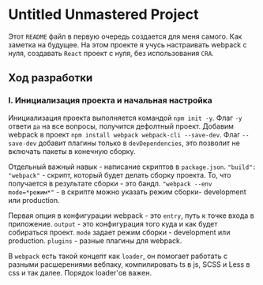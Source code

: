 # Untitled Unmastered Project

Этот `README` файл в первую очередь создается для меня самого. Как заметка на будущее.
На этом проекте я учусь настраивать webpack с нуля, создавать `React` проект с нуля, без использования `CRA`.

## Ход разработки

### I. Инициализация проекта и начальная настройка

Инициализация проекта выполняется командой `npm init -y`. Флаг `-y` ответи `да` на все вопросы, получится дефолтный проект.
Добавим webpack в проект `npm install webpack webpack-cli --save-dev`. Флаг `--save-dev` добавит плагины только в `devDependencies`, это позволит не включать пакеты в конечную сборку.

Отдельный важный навык - написание скриптов в `package.json`.
`"build": "webpack"` - скрипт, который будет делать сборку проекта. То, что получается в результате сборки - это бандл.
`"webpack --env mode=*режим*"` - в скрипте можно указать режим сборки- development или production.

Первая опция в конфигурации webpack - это `entry`, путь к точке входа в приложение.
`output` - это конфигурация того куда и как будет собираться проект.
`mode` задает режим сборки - development или production.
`plugins` - разные плагины для webpack.

В `webpack` есть такой концепт как `loader`, он помогает работать с разными расшерениями вебпаку, компилировать ts в js, SCSS и Less в css и так далее. Порядок loader'ов важен.
